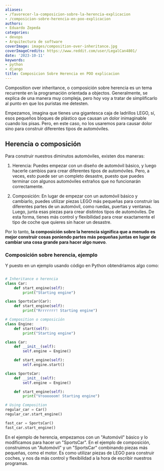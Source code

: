 ```yaml
---
aliases:
- /favorecer-la-composicion-sobre-la-herencia-explicacion
- /composicion-sobre-herencia-en-poo-explicacion
authors:
- Eduardo Zepeda
categories:
- devops
- Arquitectura de software
coverImage: images/composition-over-inheritance.jpg
coverImageCredits: https://www.reddit.com/user/LegalCan4801/
date: '2023-10-11'
keywords:
- python
- django
title: Composicion Sobre Herencia en POO explicacion
---
```


Composition over inheritance, o composición sobre herencia es un tema recurrente en la programación orientada a objectos. Generalmente, se explica de una manera muy compleja, pero hoy voy a tratar de simplificarlo al punto en que los puristas me detesten. 

Empezamos, imagina que tienes una gigantesca caja de ladrillos LEGO, sí, esos pequeños bloques de plástico que causan un dolor inimaginable cuando los pisas. Pero, en este caso, no los usaremos para causar dolor sino para construir diferentes tipos de automóviles.

## Herencia o composición

Para construir nuestros diminutos automóviles, existen dos maneras:

1. Herencia: Puedes empezar con un diseño de automóvil básico, y luego hacerle cambios para crear diferentes tipos de automóviles. Pero, a veces, esto puede ser un completo desastre, puesto que puedes terminar con algunos automóviles extraños que no funcionarán correctamente.

2. Composición: En lugar de empezar con un automóvil básico y cambiarlo, puedes utilizar piezas LEGO más pequeñas para construir las diferentes partes de un automóvil, como ruedas, puertas y ventanas. Luego, junta esas piezas para crear distintos tipos de automóviles. De esta forma, tienes más control y flexibilidad para crear exactamente el tipo de coche que quieres sin hacer un desastre.

Por lo tanto, **la composición sobre la herencia significa que a menudo es mejor construir cosas poniendo partes más pequeñas juntas en lugar de cambiar una cosa grande para hacer algo nuevo**.

### Composición sobre herencia, ejemplo

Y puesto en un ejemplo usando código en Python obtendriamos algo como:

```python

# Inheritance o herencia
class Car:
    def start_engine(self):
        print("Starting engine")

class SportsCar(Car):
    def start_engine(self):
        print("Rrrrrrrr! Starting engine")

# Composition o composición
class Engine:
    def start(self):
        print("Starting engine")

class Car:
    def __init__(self):
        self.engine = Engine()

    def start_engine(self):
        self.engine.start()

class SportsCar:
    def __init__(self):
        self.engine = Engine()

    def start_engine(self):
        print("Vroooooom! Starting engine")

# Using Composition
regular_car = Car()
regular_car.start_engine()

fast_car = SportsCar()
fast_car.start_engine()
```

En el ejemplo de herencia, empezamos con un "Automóvil" básico y lo modificamos para hacer un "SportsCar". En el ejemplo de composición, construimos un "Automóvil" y un "SportsCar" combinando piezas más pequeñas, como el motor. Es como utilizar piezas de LEGO para construir coches, y nos da más control y flexibilidad a la hora de escribir nuestros programas.